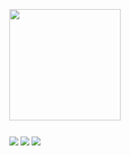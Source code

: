 <a href="https://github.com/henribarboza">
  <!-- <img height=200 align="center" src="https://github-readme-stats.vercel.app/api?username=henribarboza&theme=github_dark" /> -->
  <img height=200 align="center" src="https://github-readme-stats.vercel.app/api/top-langs?username=henribarboza&layout=compact&theme=github_dark&langs_count=8&card_width=320" />
</a>

##
<div> 
<a href="https://www.instagram.com/henri_barboza/" target="_blank"><img src="https://img.shields.io/badge/-Instagram-%23E4405F?style=for-the-badge&logo=instagram&logoColor=white" target="_blank"></a>
<a href ="mailto:henr.fe7@gmail.com"><img src="https://img.shields.io/badge/-Gmail-%23333?style=for-the-badge&logo=gmail&logoColor=white" target="_blank"></a>
<a href="www.linkedin.com/in/henri-barboza-4b2a34256" target="_blank"><img src="https://img.shields.io/badge/-LinkedIn-%230077B5?style=for-the-badge&logo=linkedin&logoColor=white" target="_blank"></a> 
  
</div>
<!-- <img align="center" alt="Henri-JS" height="40" whidth="50" src="https://cdn.jsdelivr.net/gh/devicons/devicon/icons/javascript/javascript-plain.svg" /> -->
      
